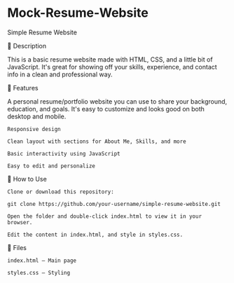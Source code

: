# Mock-Resume-Website
Simple Resume Website


🔹 Description

This is a basic resume website made with HTML, CSS, and a little bit of JavaScript. It's great for showing off your skills, experience, and contact info in a clean and professional way.

🔹 Features

A personal resume/portfolio website you can use to share your background, education, and goals. It's easy to customize and looks good on both desktop and mobile.


    Responsive design

    Clean layout with sections for About Me, Skills, and more

    Basic interactivity using JavaScript

    Easy to edit and personalize

🔹 How to Use

    Clone or download this repository:

    git clone https://github.com/your-username/simple-resume-website.git

    Open the folder and double-click index.html to view it in your browser.

    Edit the content in index.html, and style in styles.css.


🔹 Files

    index.html – Main page

    styles.css – Styling
